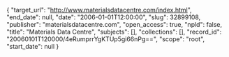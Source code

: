 {
  "target_url": "http://www.materialsdatacentre.com/index.html", 
  "end_date": null, 
  "date": "2006-01-01T12:00:00", 
  "slug": 32899108, 
  "publisher": "materialsdatacentre.com", 
  "open_access": true, 
  "npld": false, 
  "title": "Materials Data Centre", 
  "subjects": [], 
  "collections": [], 
  "record_id": "20060101T120000/4eRumprrYgKTUp5gi66nPg==", 
  "scope": "root", 
  "start_date": null
}


